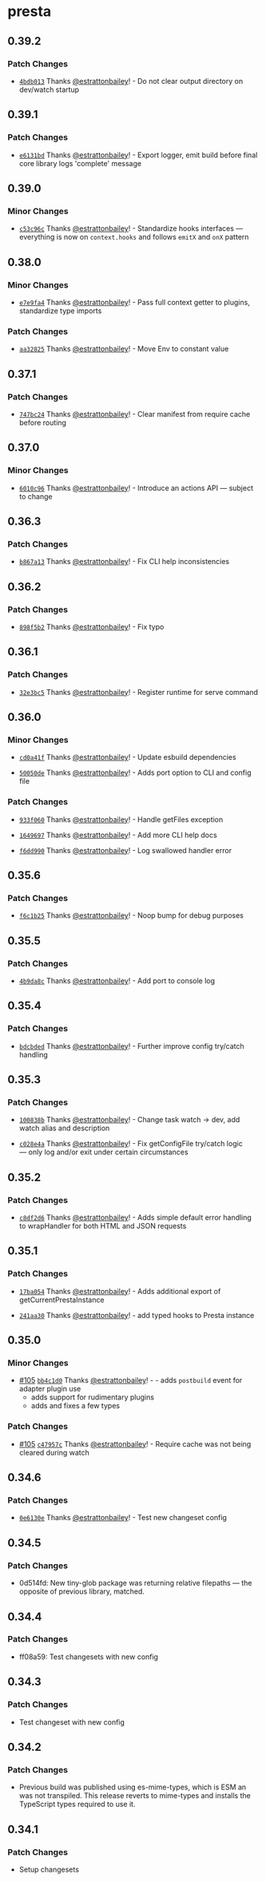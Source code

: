 # presta

## 0.39.2

### Patch Changes

- [`4bdb013`](https://github.com/sure-thing/presta/commit/4bdb013f6424d00561274c2c79b17753b2ef2224) Thanks [@estrattonbailey](https://github.com/estrattonbailey)! - Do not clear output directory on dev/watch startup

## 0.39.1

### Patch Changes

- [`e6131bd`](https://github.com/sure-thing/presta/commit/e6131bd9effdefd421b39d80d109e02c27a0e07b) Thanks [@estrattonbailey](https://github.com/estrattonbailey)! - Export logger, emit build before final core library logs 'complete' message

## 0.39.0

### Minor Changes

- [`c53c96c`](https://github.com/sure-thing/presta/commit/c53c96c5ea5ab9698ca4776beeacc7ad3ff52ae1) Thanks [@estrattonbailey](https://github.com/estrattonbailey)! - Standardize hooks interfaces — everything is now on `context.hooks` and follows `emitX` and `onX` pattern

## 0.38.0

### Minor Changes

- [`e7e9fa4`](https://github.com/sure-thing/presta/commit/e7e9fa42be718902763c1e4b0dad5f8b10bb93a1) Thanks [@estrattonbailey](https://github.com/estrattonbailey)! - Pass full context getter to plugins, standardize type imports

### Patch Changes

- [`aa32825`](https://github.com/sure-thing/presta/commit/aa3282511351de5afa2cb79b2c7c6bfbed0b44ea) Thanks [@estrattonbailey](https://github.com/estrattonbailey)! - Move Env to constant value

## 0.37.1

### Patch Changes

- [`747bc24`](https://github.com/sure-thing/presta/commit/747bc24d6c751cd9348477bb8a304b411f47fecb) Thanks [@estrattonbailey](https://github.com/estrattonbailey)! - Clear manifest from require cache before routing

## 0.37.0

### Minor Changes

- [`6010c96`](https://github.com/sure-thing/presta/commit/6010c968b3dfe2e04638233be1e3f20839bdfab8) Thanks [@estrattonbailey](https://github.com/estrattonbailey)! - Introduce an actions API — subject to change

## 0.36.3

### Patch Changes

- [`b867a13`](https://github.com/sure-thing/presta/commit/b867a13a7932d91b7be5086f68ab68333d198cc3) Thanks [@estrattonbailey](https://github.com/estrattonbailey)! - Fix CLI help inconsistencies

## 0.36.2

### Patch Changes

- [`898f5b2`](https://github.com/sure-thing/presta/commit/898f5b2e0ec9be7cc7a997a9164593aa6b75c3bb) Thanks [@estrattonbailey](https://github.com/estrattonbailey)! - Fix typo

## 0.36.1

### Patch Changes

- [`32e3bc5`](https://github.com/sure-thing/presta/commit/32e3bc557f6f9124e60ca6edb7e413c17e6008f7) Thanks [@estrattonbailey](https://github.com/estrattonbailey)! - Register runtime for serve command

## 0.36.0

### Minor Changes

- [`cd0a41f`](https://github.com/sure-thing/presta/commit/cd0a41ff0362fcca938d8b4c4442933f536ca1ba) Thanks [@estrattonbailey](https://github.com/estrattonbailey)! - Update esbuild dependencies

* [`50050de`](https://github.com/sure-thing/presta/commit/50050de22a8edf52c7fdb156d18b747e96a37847) Thanks [@estrattonbailey](https://github.com/estrattonbailey)! - Adds port option to CLI and config file

### Patch Changes

- [`933f060`](https://github.com/sure-thing/presta/commit/933f060f5c511a58a733387bdd810d7b2b1590a4) Thanks [@estrattonbailey](https://github.com/estrattonbailey)! - Handle getFiles exception

* [`1649697`](https://github.com/sure-thing/presta/commit/1649697bc888f6e02418b886296f5ced45e9f0c8) Thanks [@estrattonbailey](https://github.com/estrattonbailey)! - Add more CLI help docs

- [`f6dd990`](https://github.com/sure-thing/presta/commit/f6dd99040395e735514ca515b8e436ac4a0437f1) Thanks [@estrattonbailey](https://github.com/estrattonbailey)! - Log swallowed handler error

## 0.35.6

### Patch Changes

- [`f6c1b25`](https://github.com/sure-thing/presta/commit/f6c1b251fd217ee5c872ae1909b5dd428f9e5c42) Thanks [@estrattonbailey](https://github.com/estrattonbailey)! - Noop bump for debug purposes

## 0.35.5

### Patch Changes

- [`4b9da8c`](https://github.com/sure-thing/presta/commit/4b9da8c115ee9ebd74f41d1c595b60cda7364154) Thanks [@estrattonbailey](https://github.com/estrattonbailey)! - Add port to console log

## 0.35.4

### Patch Changes

- [`bdcbded`](https://github.com/sure-thing/presta/commit/bdcbded8c9a3fdadf0848eb15166ad14625d6bc9) Thanks [@estrattonbailey](https://github.com/estrattonbailey)! - Further improve config try/catch handling

## 0.35.3

### Patch Changes

- [`100838b`](https://github.com/sure-thing/presta/commit/100838bac0ac260ba25dcc75a01061ee1765db3a) Thanks [@estrattonbailey](https://github.com/estrattonbailey)! - Change task watch -> dev, add watch alias and description

* [`c028e4a`](https://github.com/sure-thing/presta/commit/c028e4acf8f70d1aeef7fd24dc95bb19384234c5) Thanks [@estrattonbailey](https://github.com/estrattonbailey)! - Fix getConfigFile try/catch logic — only log and/or exit under certain circumstances

## 0.35.2

### Patch Changes

- [`c8df2d6`](https://github.com/sure-thing/presta/commit/c8df2d692a45a9d2ff244830189bc0630c2bd28f) Thanks [@estrattonbailey](https://github.com/estrattonbailey)! - Adds simple default error handling to wrapHandler for both HTML and JSON requests

## 0.35.1

### Patch Changes

- [`17ba054`](https://github.com/sure-thing/presta/commit/17ba054a323e44a6c62270cc74dbd88eba8cdfa8) Thanks [@estrattonbailey](https://github.com/estrattonbailey)! - Adds additional export of getCurrentPrestaInstance

* [`241aa30`](https://github.com/sure-thing/presta/commit/241aa304316a32d098564308a22eed822c8828f9) Thanks [@estrattonbailey](https://github.com/estrattonbailey)! - add typed hooks to Presta instance

## 0.35.0

### Minor Changes

- [#105](https://github.com/sure-thing/presta/pull/105) [`bb4c1d0`](https://github.com/sure-thing/presta/commit/bb4c1d0d3505bd99639eec8d244e4a1763c77458) Thanks [@estrattonbailey](https://github.com/estrattonbailey)! - - adds `postbuild` event for adapter plugin use
  - adds support for rudimentary plugins
  - adds and fixes a few types

### Patch Changes

- [#105](https://github.com/sure-thing/presta/pull/105) [`c47957c`](https://github.com/sure-thing/presta/commit/c47957c6b9c4c97f578094a3e991a2aaeaaf8670) Thanks [@estrattonbailey](https://github.com/estrattonbailey)! - Require cache was not being cleared during watch

## 0.34.6

### Patch Changes

- [`0e6130e`](https://github.com/sure-thing/presta/commit/0e6130e3ceb3f5bcac3b9ac94ff95b590400f05f) Thanks [@estrattonbailey](https://github.com/estrattonbailey)! - Test new changeset config

## 0.34.5

### Patch Changes

- 0d514fd: New tiny-glob package was returning relative filepaths — the opposite of previous library, matched.

## 0.34.4

### Patch Changes

- ff08a59: Test changesets with new config

## 0.34.3

### Patch Changes

- Test changeset with new config

## 0.34.2

### Patch Changes

- Previous build was published using es-mime-types, which is ESM an was not transpiled. This release reverts to mime-types and installs the TypeScript types required to use it.

## 0.34.1

### Patch Changes

- Setup changesets
